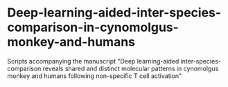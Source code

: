 # Deep-learning-aided-inter-species-comparison-in-cynomolgus-monkey-and-humans
Scripts accompanying the manuscript "Deep learning-aided inter-species-comparison reveals shared and distinct molecular patterns in cynomolgus monkey and humans following non-specific T cell activation"
